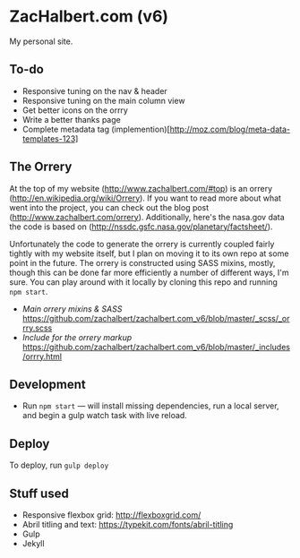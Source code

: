 # ZacHalbert.com (v6)

My personal site.

## To-do

* Responsive tuning on the nav & header
* Responsive tuning on the main column view
* Get better icons on the orrry
* Write a better thanks page
* Complete metadata tag (implemention)[http://moz.com/blog/meta-data-templates-123]

## The Orrery

At the top of my website (http://www.zachalbert.com/#top) is an orrery (http://en.wikipedia.org/wiki/Orrery). If you want to read more about what went into the project, you can check out the blog post (http://www.zachalbert.com/orrery). Additionally, here's the nasa.gov data the code is based on (http://nssdc.gsfc.nasa.gov/planetary/factsheet/).

Unfortunately the code to generate the orrery is currently coupled fairly tightly with my website itself, but I plan on moving it to its own repo at some point in the future. The orrery is constructed using SASS mixins, mostly, though this can be done far more efficiently a number of different ways, I'm sure. You can play around with it locally by cloning this repo and running `npm start`.

* *Main orrery mixins & SASS*
https://github.com/zachalbert/zachalbert.com_v6/blob/master/_scss/_orrry.scss
* *Include for the orrery markup*
https://github.com/zachalbert/zachalbert.com_v6/blob/master/_includes/orrry.html

## Development

* Run `npm start` — will install missing dependencies, run a local server, and begin a gulp watch task with live reload.

## Deploy

To deploy, run `gulp deploy`

## Stuff used

* Responsive flexbox grid: http://flexboxgrid.com/
* Abril titling and text: https://typekit.com/fonts/abril-titling
* Gulp
* Jekyll 